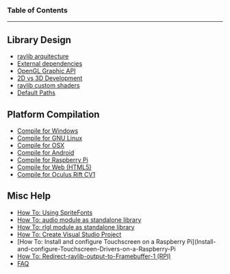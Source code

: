 ### Table of Contents
***
## Library Design
* [raylib arquitecture](raylib-arquitecture)
* [External dependencies](External-dependencies)
* [OpenGL Graphic API](OpenGL-Graphic-API)
* [2D vs 3D Development](2D-vs-3D-development-with-raylib)
* [raylib custom shaders](raylib-generic-uber-shader-and-custom-shaders)
* [Default Paths](Default-Paths)

## Platform Compilation
* [Compile for Windows](Compile-for-Windows)
* [Compile for GNU Linux](Compile-for-GNU-Linux)
* [Compile for OSX](Compile-for-OSX)
* [Compile for Android](Compile-for-Android)
* [Compile for Raspberry Pi](Compile-for-Raspberry-Pi)
* [Compile for Web (HTML5)](Compile-for-Web-(HTML5))
* [Compile for Oculus Rift CV1](Compile-for-Oculus-Rift-CV1)

## Misc Help
* [How To: Using SpriteFonts](Using-SpriteFonts)
* [How To: audio module as standalone library](Use-audio-module-as-standalone-library)
* [How To: rlgl module as standalone library](Use-rlgl-module-as-standalone-library)
* [How To: Create Visual Studio Project](Create-Visual-Studio-Project)
* [How To: Install and configure Touchscreen on a Raspberry Pi](Install-and-configure-Touchscreen-Drivers-on-a-Raspberry-Pi
* [How To: Redirect-raylib-output-to-Framebuffer-1 (RPI)](Redirect-raylib-output-to-Framebuffer-1)
* [FAQ](FAQ)